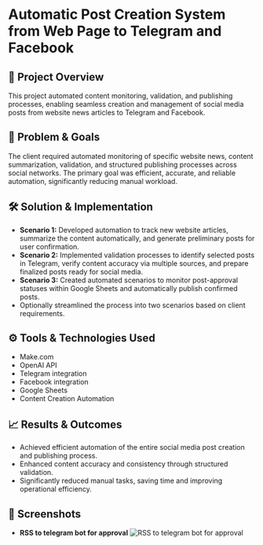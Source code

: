 # Automatic Post Creation System from Web Page to Telegram and Facebook

## 📌 Project Overview

This project automated content monitoring, validation, and publishing processes, enabling seamless creation and management of social media posts from website news articles to Telegram and Facebook.

## 🎯 Problem & Goals

The client required automated monitoring of specific website news, content summarization, validation, and structured publishing processes across social networks. The primary goal was efficient, accurate, and reliable automation, significantly reducing manual workload.

## 🛠️ Solution & Implementation

- **Scenario 1:** Developed automation to track new website articles, summarize the content automatically, and generate preliminary posts for user confirmation.
- **Scenario 2:** Implemented validation processes to identify selected posts in Telegram, verify content accuracy via multiple sources, and prepare finalized posts ready for social media.
- **Scenario 3:** Created automated scenarios to monitor post-approval statuses within Google Sheets and automatically publish confirmed posts.
- Optionally streamlined the process into two scenarios based on client requirements.

## ⚙️ Tools & Technologies Used

- Make.com
- OpenAI API
- Telegram integration
- Facebook integration
- Google Sheets
- Content Creation Automation

## 📈 Results & Outcomes

- Achieved efficient automation of the entire social media post creation and publishing process.
- Enhanced content accuracy and consistency through structured validation.
- Significantly reduced manual tasks, saving time and improving operational efficiency.

## 📸 Screenshots

- **RSS to telegram bot for approval**
![RSS to telegram bot for approval](https://raw.githubusercontent.com/ViktorAutomation/Portfolio-Automation/main/Automatic%20Post%20Creation%20System/1%20-%20RSS%20to%20telegram%20bot%20for%20approval.png)

